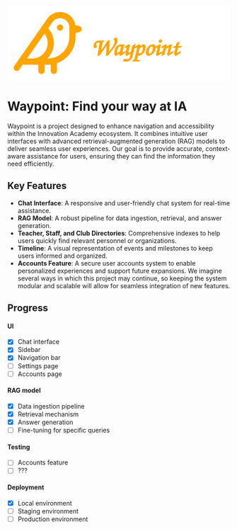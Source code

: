 <div align="center">
    <img src="public/bird.svg" alt="Bird Logo">
</div>

# Waypoint: Find your way at IA

Waypoint is a project designed to enhance navigation and accessibility within the Innovation Academy ecosystem. It combines intuitive user interfaces with advanced retrieval-augmented generation (RAG) models to deliver seamless user experiences. Our goal is to provide accurate, context-aware assistance for users, ensuring they can find the information they need efficiently.

## Key Features
- **Chat Interface**: A responsive and user-friendly chat system for real-time assistance.
- **RAG Model**: A robust pipeline for data ingestion, retrieval, and answer generation.
- **Teacher, Staff, and Club Directories**: Comprehensive indexes to help users quickly find relevant personnel or organizations.
- **Timeline**: A visual representation of events and milestones to keep users informed and organized.
- **Accounts Feature**: A secure user accounts system to enable personalized experiences and support future expansions. We imagine several ways in which this project may continue, so keeping the system modular and scalable will allow for seamless integration of new features.

## Progress

#### UI
- [x] Chat interface
- [x] Sidebar
- [x] Navigation bar
- [ ] Settings page
- [ ] Accounts page

#### RAG model
- [x] Data ingestion pipeline
- [x] Retrieval mechanism
- [x] Answer generation
- [ ] Fine-tuning for specific queries

#### Testing
- [ ] Accounts feature
- [ ] ???

#### Deployment
- [x] Local environment
- [ ] Staging environment
- [ ] Production environment
